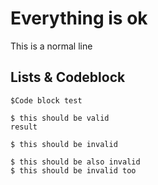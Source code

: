 # Everything is ok

This is a normal line

## Lists & Codeblock

    $Code block test

    $ this should be valid
    result

    $ this should be invalid

    $ this should be also invalid
    $ this should be invalid too
